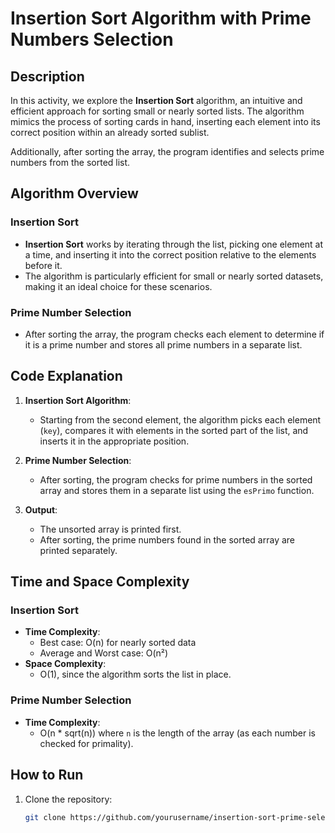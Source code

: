 # Insertion Sort Algorithm with Prime Numbers Selection

## Description
In this activity, we explore the **Insertion Sort** algorithm, an intuitive and efficient approach for sorting small or nearly sorted lists. The algorithm mimics the process of sorting cards in hand, inserting each element into its correct position within an already sorted sublist.

Additionally, after sorting the array, the program identifies and selects prime numbers from the sorted list.

## Algorithm Overview

### Insertion Sort
- **Insertion Sort** works by iterating through the list, picking one element at a time, and inserting it into the correct position relative to the elements before it.
- The algorithm is particularly efficient for small or nearly sorted datasets, making it an ideal choice for these scenarios.

### Prime Number Selection
- After sorting the array, the program checks each element to determine if it is a prime number and stores all prime numbers in a separate list.

## Code Explanation

1. **Insertion Sort Algorithm**: 
   - Starting from the second element, the algorithm picks each element (`key`), compares it with elements in the sorted part of the list, and inserts it in the appropriate position.
   
2. **Prime Number Selection**:
   - After sorting, the program checks for prime numbers in the sorted array and stores them in a separate list using the `esPrimo` function.

3. **Output**:
   - The unsorted array is printed first.
   - After sorting, the prime numbers found in the sorted array are printed separately.

## Time and Space Complexity

### Insertion Sort
- **Time Complexity**: 
  - Best case: O(n) for nearly sorted data
  - Average and Worst case: O(n²)
- **Space Complexity**: 
  - O(1), since the algorithm sorts the list in place.

### Prime Number Selection
- **Time Complexity**:
  - O(n * sqrt(n)) where `n` is the length of the array (as each number is checked for primality).

## How to Run

1. Clone the repository:
   ```bash
   git clone https://github.com/yourusername/insertion-sort-prime-selection
